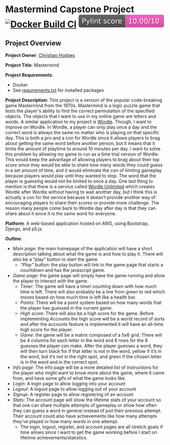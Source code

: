 # Mastermind Capstone Project [![Docker Build CI](https://github.com/chodges7/mastermind-capstone/actions/workflows/docker-build.yaml/badge.svg?branch=main)](https://github.com/chodges7/mastermind-capstone/actions/workflows/docker-build.yaml) [![python-linter](.github/badges/lint-score.svg)](https://github.com/chodges7/mastermind-capstone/actions/workflows/pylint.yaml)

## Project Overview

**Project Owner**: [Christian Hodges](https://github.com/chodges7) 

**Project Title**: Mastermind

**Project Requirements**: 

- Docker
- See [requirements.txt](./mastermind_django_files/requirements.txt) for installed packages

**Project Description**: This project is a version of the popular code-breaking game Mastermind from the 1970s. Mastermind is a logic puzzle game that tests the player's ability to find the correct permutation of the specified objects. The objects that I want to use in my online game are letters and words. A similar application to my project is [Wordle](https://www.nytimes.com/games/wordle/index.html). Though, I want to improve on Wordle. In Wordle, a player can only play once a day and the correct word is always the same no matter who is playing on that specific day. This is both a pro and a con for Wordle since it allows players to brag about getting the same word before another person, but it means that it limits the amount of playtime to around 10 minutes per day. I want to solve this problem by allowing my game to run as a time trial version of Wordle. This would keep the advantage of allowing players to brag about their top score since they would be able to share how many words they could guess in a set amount of time, and it would eliminate the con of limiting gameplay because players would play until they wanted to stop. The word that the player is guessing would not be limited to once a day. One last thing to mention is that there is a service called [Wordle Unlimited](https://www.wordleunlimited.com/) which creates Wordle after Wordle without having to wait another day, but I think this is actually a con for the service because it doesn’t provide another way of encouraging players to share their scores or provide more challenge. The reason many people come back to Wordle day after day is that they can share about it since it is the same word for everyone.

**Platform**: A web-based application hosted on AWS, using Bootstrap, Django, and p5.js.

**Outline**:

- *Main page*: the main homepage of the application will have a short description talking about what the game is and how to play it. There will also be a “play” button to start the game.
	- *“Play” button*: the play button will link to the game page that starts a countdown and has the javascript game. 
- *Game page*: the game page will simply have the game running and allow the player to interact with the game.
	- *Timer*: The game will have a timer counting down with how much time is left. There will also probably be a line from green to red which moves based on how much time is left like a health bar.
	- *Points*: There will be a point system based on how many words that the player has guessed in the current game.
	- *High score*: There will also be a high score for the game. Before implementing Accounts the high score will be a world record of sorts and after the accounts feature is implemented it will have an all-time high score for the player.
	- *Game*: the game will be a matrix composed of a 5x6 grid. There will be 4 columns for each letter in the word and 6 rows for the 6 guesses the player can make. After the player guesses a word, they will then turn black for if that letter is not in the word, yellow if it’s in the word, but it’s not in the right spot, and green if the chosen letter is in the word and in the correct spot.
- *Info page*: The info page will be a more detailed list of instructions for the player who might want to know more about the game, where it came from, and have some gifs of what the game looks like.
- *Login*: A login page to allow logging into your account
- *Logout*: A logout page to allow logging out of your account
- *Signup*: A register page to allow registering of an account
- *Stats*: The account page will show the lifetime stats of your account so that one can share multiple attempts of gameplay or show how often they can guess a word in general instead of just their previous attempt. Their account could also have achievements like how many attempts they’ve played or how many words in one attempt.
	- The login, logout, register, and account pages are all stretch goals if time allows since I want to get the game working before I start on lifetime achievements/statistics.
